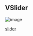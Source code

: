 ## VSlider

![image](https://cdn.softtech.com.tr/ngsp-quick/nemo/dev/mdImages/VSlider/slider.png)

<a href="https://studio.onplateau.com/quick/?q=/quick/qjsons/slider.qjson"  target="_blank">slider</a>
